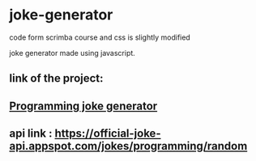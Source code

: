 # joke-generator
code form scrimba course and css is slightly modified

joke generator made using javascript.

## link of the project:
## <a href="https://jokesgenerator.herokuapp.com/"> Programming joke generator</a>

## api link : https://official-joke-api.appspot.com/jokes/programming/random
